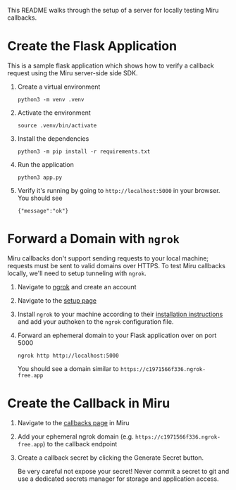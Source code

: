 This README walks through the setup of a server for locally testing Miru callbacks.


# Create the Flask Application
This is a sample flask application which shows how to verify a callback request using the Miru server-side side SDK.

1. Create a virtual environment

    `python3 -m venv .venv`

1. Activate the environment

    `source .venv/bin/activate`

1. Install the dependencies

    `python3 -m pip install -r requirements.txt`

1. Run the application

    `python3 app.py`

1. Verify it's running by going to `http://localhost:5000` in your browser. You should see 

    `{"message":"ok"}`
 

# Forward a Domain with `ngrok`

Miru callbacks don't support sending requests to your local machine; requests must be sent to valid domains over HTTPS. To test Miru callbacks locally, we'll need to setup tunneling with `ngrok`.

1. Navigate to [ngrok](https://ngrok.com/) and create an account

1. Navigate to the [setup page](https://dashboard.ngrok.com/get-started/setup/linux)

1. Install `ngrok` to your machine according to their [installation instructions](https://dashboard.ngrok.com/get-started/setup/linux) and add your authoken to the `ngrok` configuration file.

1. Forward an ephemeral domain to your Flask application over on port 5000

    `ngrok http http://localhost:5000`

    You should see a domain similar to `https://c1971566f336.ngrok-free.app`

# Create the Callback in Miru

1. Navigate to the [callbacks page](https://configs.miruml.com/callbacks) in Miru

2. Add your ephemeral ngrok domain (e.g. `https://c1971566f336.ngrok-free.app`) to the callback endpoint

3. Create a callback secret by clicking the Generate Secret button. 

    Be very careful not expose your secret! Never commit a secret to git and use a dedicated secrets manager for storage and application access.
